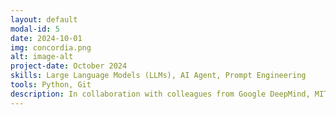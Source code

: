 ```yaml
---
layout: default
modal-id: 5
date: 2024-10-01
img: concordia.png
alt: image-alt
project-date: October 2024
skills: Large Language Models (LLMs), AI Agent, Prompt Engineering
tools: Python, Git
description: In collaboration with colleagues from Google DeepMind, MIT, UC Berkeley, and UCL, the Cooperative AI Foundation is excited to present the Concordia Contest as part of NeurIPS 2024. This contest challenges participants to advance the cooperative intelligence of language model (LM) agents in rich, text-based environments, based on the recently released Concordia framework which uses language models to create open-ended worlds similar to tabletop role-playing games.
---
```

